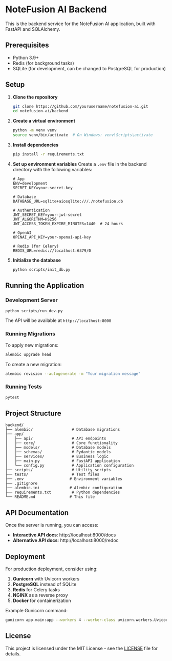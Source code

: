 # NoteFusion AI Backend

This is the backend service for the NoteFusion AI application, built with FastAPI and SQLAlchemy.

## Prerequisites

- Python 3.9+
- Redis (for background tasks)
- SQLite (for development, can be changed to PostgreSQL for production)

## Setup

1. **Clone the repository**
   ```bash
   git clone https://github.com/yourusername/notefusion-ai.git
   cd notefusion-ai/backend
   ```

2. **Create a virtual environment**
   ```bash
   python -m venv venv
   source venv/bin/activate  # On Windows: venv\Scripts\activate
   ```

3. **Install dependencies**
   ```bash
   pip install -r requirements.txt
   ```

4. **Set up environment variables**
   Create a `.env` file in the backend directory with the following variables:
   ```
   # App
   ENV=development
   SECRET_KEY=your-secret-key
   
   # Database
   DATABASE_URL=sqlite+aiosqlite:///./notefusion.db
   
   # Authentication
   JWT_SECRET_KEY=your-jwt-secret
   JWT_ALGORITHM=HS256
   JWT_ACCESS_TOKEN_EXPIRE_MINUTES=1440  # 24 hours
   
   # OpenAI
   OPENAI_API_KEY=your-openai-api-key
   
   # Redis (for Celery)
   REDIS_URL=redis://localhost:6379/0
   ```

5. **Initialize the database**
   ```bash
   python scripts/init_db.py
   ```

## Running the Application

### Development Server
```bash
python scripts/run_dev.py
```

The API will be available at `http://localhost:8000`

### Running Migrations
To apply new migrations:
```bash
alembic upgrade head
```

To create a new migration:
```bash
alembic revision --autogenerate -m "Your migration message"
```

### Running Tests
```bash
pytest
```

## Project Structure

```
backend/
├── alembic/                 # Database migrations
├── app/
│   ├── api/                 # API endpoints
│   ├── core/                # Core functionality
│   ├── models/              # Database models
│   ├── schemas/             # Pydantic models
│   ├── services/            # Business logic
│   ├── main.py              # FastAPI application
│   └── config.py            # Application configuration
├── scripts/                 # Utility scripts
├── tests/                   # Test files
├── .env                    # Environment variables
├── .gitignore
├── alembic.ini             # Alembic configuration
├── requirements.txt         # Python dependencies
└── README.md               # This file
```

## API Documentation

Once the server is running, you can access:

- **Interactive API docs**: http://localhost:8000/docs
- **Alternative API docs**: http://localhost:8000/redoc

## Deployment

For production deployment, consider using:

1. **Gunicorn** with Uvicorn workers
2. **PostgreSQL** instead of SQLite
3. **Redis** for Celery tasks
4. **NGINX** as a reverse proxy
5. **Docker** for containerization

Example Gunicorn command:
```bash
gunicorn app.main:app --workers 4 --worker-class uvicorn.workers.UvicornWorker --bind 0.0.0.0:8000
```

## License

This project is licensed under the MIT License - see the [LICENSE](LICENSE) file for details.
